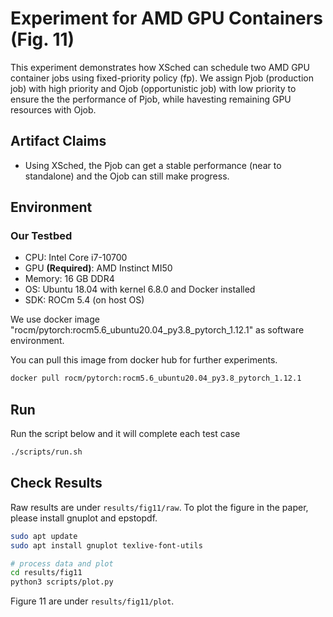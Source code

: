 # Experiment for AMD GPU Containers (Fig. 11)

This experiment demonstrates how XSched can schedule two AMD GPU container jobs using fixed-priority policy (fp). We assign Pjob (production job) with high priority and Ojob (opportunistic job) with low priority to ensure the the performance of Pjob, while havesting remaining GPU resources with Ojob.



## Artifact Claims

- Using XSched, the Pjob can get a stable performance (near to standalone) and the Ojob can still make progress.



## Environment



### Our Testbed

- CPU: Intel Core i7-10700
- GPU **(Required)**: AMD Instinct MI50
- Memory: 16 GB DDR4
- OS: Ubuntu 18.04 with kernel 6.8.0 and Docker installed
- SDK: ROCm 5.4 (on host OS)



We use docker image "rocm/pytorch:rocm5.6_ubuntu20.04_py3.8_pytorch_1.12.1" as software environment.

You can pull this image from docker hub for further experiments.

```bash
docker pull rocm/pytorch:rocm5.6_ubuntu20.04_py3.8_pytorch_1.12.1
```



## Run

Run the script below and it will complete each test case

```bash
./scripts/run.sh
```



## Check Results

Raw results are under `results/fig11/raw`. To plot the figure in the paper, please install gnuplot and epstopdf.

```bash
sudo apt update
sudo apt install gnuplot texlive-font-utils

# process data and plot
cd results/fig11
python3 scripts/plot.py
```

Figure 11 are under `results/fig11/plot`.

